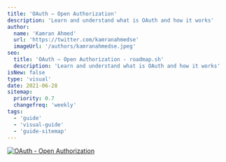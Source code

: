 ```yaml
---
title: 'OAuth — Open Authorization'
description: 'Learn and understand what is OAuth and how it works'
author:
  name: 'Kamran Ahmed'
  url: 'https://twitter.com/kamranahmedse'
  imageUrl: '/authors/kamranahmedse.jpeg'
seo:
  title: 'OAuth — Open Authorization - roadmap.sh'
  description: 'Learn and understand what is OAuth and how it works'
isNew: false
type: 'visual'
date: 2021-06-28
sitemap:
  priority: 0.7
  changefreq: 'weekly'
tags:
  - 'guide'
  - 'visual-guide'
  - 'guide-sitemap'
---
```


[![OAuth - Open Authorization](/guides/oauth.png)](/guides/oauth.png)
